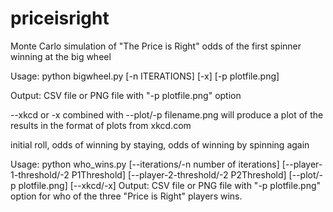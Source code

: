 # priceisright
Monte Carlo simulation of "The Price is Right" odds of the first spinner winning at the big wheel

Usage:
  python bigwheel.py [-n ITERATIONS] [-x] [-p plotfile.png]

  Output:  CSV file or PNG file with "-p plotfile.png" option

  --xkcd or -x combined with --plot/-p filename.png will produce a
    plot of the results in the format of plots from xkcd.com

initial roll, odds of winning by staying, odds of winning by spinning again

Usage:
  python who_wins.py [--iterations/-n number of iterations]
                     [--player-1-threshold/-2 P1Threshold]
                     [--player-2-threshold/-2 P2Threshold]
                     [--plot/-p plotfile.png]
                     [--xkcd/-x]
  Output:  CSV file or PNG file with "-p plotfile.png" option for who
  of the three "Price is Right" players wins.

